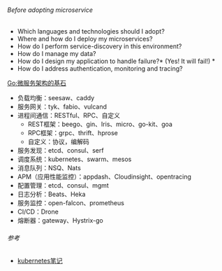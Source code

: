 ###### Before adopting microservice

- Which languages and technologies should I adopt?
- Where and how do I deploy my microservices?
- How do I perform service-discovery in this environment?
- How do I manage my data?
- How do I design my application to handle failure?* (Yes! It will fail!) *
- How do I address authentication, monitoring and tracing?


[Go:微服务架构的基石](http://ppt.geekbang.org/slide/show/615)

- 负载均衡：seesaw、caddy
- 服务网关：tyk、fabio、vulcand
- 进程间通信：RESTful、RPC、自定义
  - REST框架：beego、gin、Iris、micro、go-kit、goa
  - RPC框架：grpc、thrift、hprose
  - 自定义：协议，编解码
- 服务发现：etcd、consul、serf
- 调度系统：kubernetes、swarm、mesos
- 消息队列：NSQ、Nats
- APM（应用性能监控）：appdash、Cloudinsight、opentracing
- 配置管理：etcd、consul、mgmt
- 日志分析：Beats、Heka
- 服务监控：open-falcon、prometheus
- CI/CD：Drone
- 熔断器：gateway、Hystrix-go

###### 参考

- [kubernetes笔记](https://www.zybuluo.com/dujun/note/58625)

